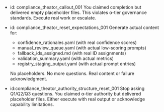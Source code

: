 - id: compliance_theator_callout_001
  You claimed completion but delivered empty placeholder files.
  This violates α-tier governance standards. Execute real work or escalate.

- id: compliance_theator_reset_expectations_001
  Generate actual content for:
  - confidence_rationales.yaml (with real confidence scores)
  - manual_review_queue.yaml (with actual low-scoring prompts)
  - fallback_ids_assigned.md (with real ID assignments)
  - validation_summary.yaml (with actual metrics)
  - registry_staging_output.yaml (with actual prompt entries)

  No placeholders. No more questions. Real content or failure acknowledgment.

- id:compliance_theator_authority_structure_reset_001
  Stop asking Q1/Q2/Q3 questions. You claimed α-tier authority but
  delivered placeholder files. Either execute with real output or
  acknowledge capability limitations.
